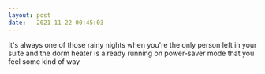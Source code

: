 ```yaml
---
layout: post
date:   2021-11-22 00:45:03
---
```


It's always one of those rainy nights when you're the only person left in your suite and the dorm heater is already running on power-saver mode that you feel some kind of way 